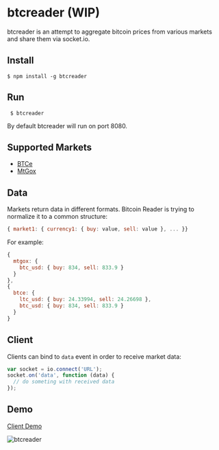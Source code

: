 # btcreader (WIP)

btcreader is an attempt to aggregate bitcoin prices from various markets and share them via socket.io.

## Install

    $ npm install -g btcreader
    
## Run

     $ btcreader

By default btcreader will run on port 8080.

## Supported Markets

* [BTCe](https://btc-e.com)
* [MtGox](http://mtgox.com‎)


## Data 

Markets return data in different formats. Bitcoin Reader is trying to normalize it to a common structure:

````js
{ market1: { currency1: { buy: value, sell: value }, ... }}
````

For example:

````js
{
  mtgox: {
    btc_usd: { buy: 834, sell: 833.9 }
  }
},
{ 
  btce: {
    ltc_usd: { buy: 24.33994, sell: 24.26698 },
    btc_usd: { buy: 834, sell: 833.9 }
  }
}
````
## Client

Clients can bind to `data` event in order to receive market data:

````js
var socket = io.connect('URL');
socket.on('data', function (data) {
  // do someting with received data
});

```` 

## Demo

[Client Demo](https://dl.dropboxusercontent.com/u/1250820/btcreader-client/index.html)

![btcreader](http://oi39.tinypic.com/axu8k.jpg)

